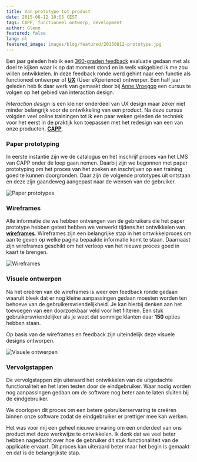 ```yaml
---
title: Van prototype tot product
date: 2015-08-12 10:55 CEST
tags: CAPP, functioneel ontwerp, development
author: Glenn
featured: false
lang: nl
featured_image: images/blog/featured/20150812-prototype.jpg
---
```


Een jaar geleden heb ik een [360-graden feedback](http://360feedback.io) evaluatie gedaan met als doel te kijken waar ik op dat moment stond en in welk vakgebied ik me zou willen ontwikkelen. In deze feedback ronde werd gehint naar een functie als functioneel ontwerper of __[UX](https://en.wikipedia.org/wiki/User_experience_design)__ (User eXperience) ontwerper. Een half jaar geleden heb ik daar werk van gemaakt door bij [Anne Vroegop](https://twitter.com/annevroegop) een cursus te volgen op het gebied van interaction design.

_Interaction design_ is een kleiner onderdeel van UX design maar zeker niet minder belangrijk voor de ontwikkeling van een product. Na deze cursus volgden veel online trainingen tot ik een paar weken geleden de techniek voor het eerst in de praktijk kon toepassen met het redesign van een van onze producten, __[CAPP](/capp-lms/)__.

### Paper prototyping

In eerste instantie zijn we de catalogus en het inschrijf proces van het LMS van CAPP onder de loep gaan nemen. Daarbij zijn we begonnen met paper prototyping om het proces van het zoeken en inschrijven op een training goed te kunnen doorgronden. Daar zijn de volgende prototypes uit ontstaan en deze zijn gaandeweg aangepast naar de wensen van de gebruiker.

![Paper prototypes](/images/blog/paper-prototypes.jpg)

### Wireframes

Alle informatie die we hebben ontvangen van de gebruikers die het paper prototype hebben getest hebben we verwerkt tijdens het ontwikkelen van __[wireframes](https://en.wikipedia.org/wiki/Website_wireframe)__. Wireframes zijn een belangrijke stap in het ontwikkelproces om aan te geven op welke pagina bepaalde informatie komt te staan. Daarnaast zijn wireframes geschikt om het verloop van het nieuwe proces goed in kaart te brengen.

![Wireframes](/images/blog/wireframes.jpg)

### Visuele ontwerpen

Na het creëren van de wireframes is weer een feedback ronde gedaan waaruit bleek dat er nog kleine aanpassingen gedaan moesten worden ten behoeve van de gebruikersvriendelijkheid. Je kan hierbij denken aan het toevoegen van een doorzoekbaar veld voor het filteren. Een stuk gebruikersvriendelijker als je weet dat sommige klanten daar __150__ opties hebben staan.

Op basis van de wireframes en feedback zijn uiteindelijk deze visuele designs ontworpen.

![Visuele ontwerpen](/images/blog/visual-designs.jpg)

### Vervolgstappen

De vervolgstappen zijn uiteraard het ontwikkelen van de uitgedachte functionaliteit en het laten testen door de eindgebruiker. Waar nodig worden nog aanpassingen gedaan om de software nog beter aan te laten sluiten bij de eindgebruiker.

We doorlopen dit proces om een betere gebruikerservaring te creëren binnen onze software zodat de eindgebruiker er prettiger mee kan werken.

Het was voor mij een geheel nieuwe ervaring om een onderdeel van ons product met deze werkwijze te ontwikkelen. Ik denk dat we veel beter hebben nagedacht over hoe de gebruiker dit stuk functionaliteit van de applicatie ervaart. Dit proces kan uiteraard beter maar het begin is gemaakt en dat is de belangrijkste stap.

